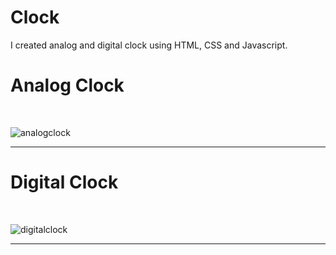 # Clock
I created analog and digital clock using HTML, CSS and Javascript.
<br> 

# Analog Clock
<br>

![analogclock](https://user-images.githubusercontent.com/73036927/162591337-d689c508-0af5-47e2-9757-fef185f91d0e.png)

 <hr>
 
# Digital Clock

<br>

![digitalclock](https://user-images.githubusercontent.com/73036927/162591347-2c8180c3-f58e-4b7f-a105-8fd478f85fcc.png)

<hr>
